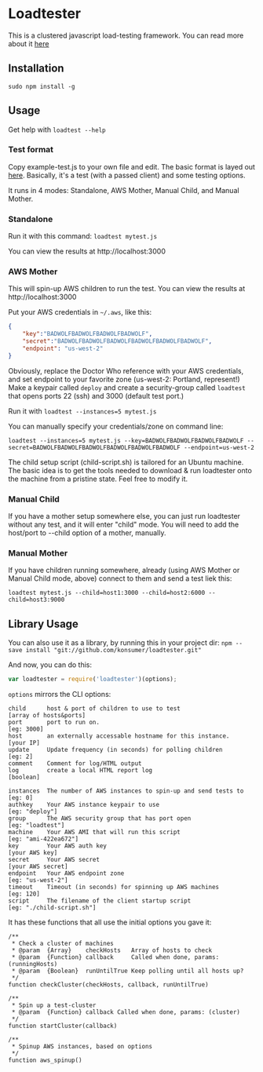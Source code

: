 # Loadtester

This is a clustered javascript load-testing framework.  You can read more about it [here](http://blog.jetboystudio.com/2013/05/10/ec2-automated-testing.html)

## Installation

```
sudo npm install -g
```

## Usage

Get help with `loadtest --help`

### Test format

Copy example-test.js to your own file and edit. The basic format is layed out [here](https://github.com/Samuel29/NodeStressSuite). Basically, it's a test (with a passed client) and some testing options.

It runs in 4 modes: Standalone, AWS Mother, Manual Child, and Manual Mother.


### Standalone

Run it with this command: `loadtest mytest.js`

You can view the results at http://localhost:3000


### AWS Mother

This will spin-up AWS children to run the test. You can view the results at http://localhost:3000

Put your AWS credentials in `~/.aws`, like this:

```json
{
    "key":"BADWOLFBADWOLFBADWOLFBADWOLF",
    "secret":"BADWOLFBADWOLFBADWOLFBADWOLFBADWOLFBADWOLF",
    "endpoint": "us-west-2"
}
```

Obviously, replace the Doctor Who reference with your AWS credentials, and set endpoint to your favorite zone (us-west-2: Portland, represent!) Make a keypair called `deploy` and create a security-group called `loadtest` that opens ports 22 (ssh) and 3000 (default test port.)

Run it with `loadtest --instances=5 mytest.js`

You can manually specify your credentials/zone on command line:

`loadtest --instances=5 mytest.js --key=BADWOLFBADWOLFBADWOLFBADWOLF --secret=BADWOLFBADWOLFBADWOLFBADWOLFBADWOLFBADWOLF --endpoint=us-west-2`

The child setup script (child-script.sh) is tailored for an Ubuntu machine. The basic idea is to get the tools needed to download & run loadtester onto the machine from a pristine state. Feel free to modify it.


### Manual Child

If you have a mother setup somewhere else, you can just run loadtester without any test, and it will enter "child" mode. You will need to add the host/port to --child option of a mother, manually.


### Manual Mother

If you have children running somewhere, already (using AWS Mother or Manual Child mode, above) connect to them and send a test liek this:

`loadtest mytest.js --child=host1:3000 --child=host2:6000 --child=host3:9000`


## Library Usage

You can also use it as a library, by running this in your project dir: `npm --save install "git://github.com/konsumer/loadtester.git"`

And now, you can do this:

```javascript
var loadtester = require('loadtester')(options);
```

`options` mirrors the CLI options:

```
child      host & port of children to use to test                                [array of hosts&ports]
port       port to run on.                                                       [eg: 3000]
host       an externally accessable hostname for this instance.                  [your IP]
update     Update frequency (in seconds) for polling children                    [eg: 2]
comment    Comment for log/HTML output                                         
log        create a local HTML report log                                        [boolean]

instances  The number of AWS instances to spin-up and send tests to              [eg: 0]
authkey    Your AWS instance keypair to use                                      [eg: "deploy"]
group      The AWS security group that has port open                             [eg: "loadtest"]
machine    Your AWS AMI that will run this script                                [eg: "ami-422ea672"]
key        Your AWS auth key                                                     [your AWS key]
secret     Your AWS secret                                                       [your AWS secret]
endpoint   Your AWS endpoint zone                                                [eg: "us-west-2"]
timeout    Timeout (in seconds) for spinning up AWS machines                     [eg: 120]
script     The filename of the client startup script                             [eg: "./child-script.sh"]
```

It has these functions that all use the initial options you gave it:

```
/**
 * Check a cluster of machines
 * @param  {Array}    checkHosts   Array of hosts to check
 * @param  {Function} callback     Called when done, params: (runningHosts)
 * @param  {Boolean}  runUntilTrue Keep polling until all hosts up?
 */
function checkCluster(checkHosts, callback, runUntilTrue)

/**
 * Spin up a test-cluster
 * @param  {Function} callback Called when done, params: (cluster)
 */
function startCluster(callback)

/**
 * Spinup AWS instances, based on options
 */
function aws_spinup()

```




